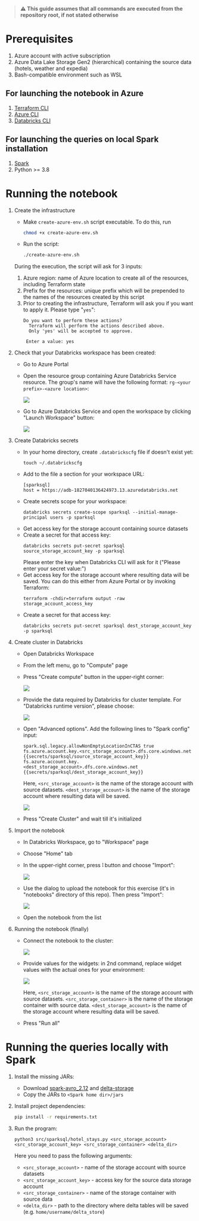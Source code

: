 > **⚠ This guide assumes that all commands are executed from the repository root, if not stated otherwise**

# Prerequisites

1. Azure account with active subscription
2. Azure Data Lake Storage Gen2 (hierarchical) containing the source data (hotels, weather and expedia)
3. Bash-compatible environment such as WSL

## For launching the notebook in Azure

1. [Terraform CLI](https://developer.hashicorp.com/terraform/tutorials/azure-get-started/install-cli)
2. [Azure CLI](https://learn.microsoft.com/en-us/cli/azure/install-azure-cli-linux?pivots=apt)
3. [Databricks CLI](https://learn.microsoft.com/en-us/azure/databricks/dev-tools/cli/databricks-cli)

## For launching the queries on local Spark installation

1. [Spark](https://spark.apache.org/downloads.html)
2. Python >= 3.8

# Running the notebook

1. Create the infrastructure 
    - Make `create-azure-env.sh` script executable. To do this, run
        ```sh
        chmod +x create-azure-env.sh
        ```
    - Run the script:
        ```sh
        ./create-azure-env.sh
        ```
    During the execution, the script will ask for 3 inputs:
    1. Azure region: name of Azure location to create all of the resources, including Terraform state
    2. Prefix for the resources: unique prefix which will be prepended to the names of the resources created by this script
    3. Prior to creating the infrastructure, Terraform will ask you if you want to apply it. Please type "`yes`":
        ```
        Do you want to perform these actions?
          Terraform will perform the actions described above.
          Only 'yes' will be accepted to approve.

         Enter a value: yes
        ```

2. Check that your Databricks workspace has been created:
    - Go to Azure Portal
    - Open the resource group containing Azure Databricks Service resource. The group's name will have the following format: `rg-<your prefix>-<azure location>`:

        ![](docs/assets/azure_db_rg.png)

    - Go to Azure Databricks Service and open the workspace by clicking "Launch Workspace" button:

        ![](docs/assets/azure_db_launch_workspace.png)

3. Create Databricks secrets
    - In your home directory, create `.databrickscfg` file if doesn't exist yet:
        ```
        touch ~/.databrickscfg
        ```
    - Add to the file a section for your workspace URL:
        ```
        [sparksql]
        host = https://adb-1827040136424973.13.azuredatabricks.net
        ```
    - Create secrets scope for your workspace:
        ```
        databricks secrets create-scope sparksql --initial-manage-principal users -p sparksql
        ``` 
    - Get access key for the storage account containing source datasets
    - Create a secret for that access key:
        ```
        databricks secrets put-secret sparksql source_storage_account_key -p sparksql
        ```
        Please enter the key when Databricks CLI will ask for it ("Please enter your secret value:")
    - Get access key for the storage account where resulting data will be saved. You can do this either from Azure Portal or by invoking Terraform:
        ```
        terraform -chdir=terraform output -raw storage_account_access_key
        ```
    - Create a secret for that access key:
        ```
        databricks secrets put-secret sparksql dest_storage_account_key -p sparksql
        ```

4. Create cluster in Databricks
    - Open Databricks Workspace
    - From the left menu, go to "Compute" page
    - Press "Create compute" button in the upper-right corner:

        ![](docs/assets/db_workspace_compute_page.png)

    - Provide the data required by Databricks for cluster template. For "Databricks runtime version", please choose:

        ![](docs/assets/db_workspace_cluster_env.png)

    - Open "Advanced options". Add the following lines to "Spark config" input:
        ```
        spark.sql.legacy.allowNonEmptyLocationInCTAS true
        fs.azure.account.key.<src_storage_account>.dfs.core.windows.net {{secrets/sparksql/source_storage_account_key}}
        fs.azure.account.key.<dest_storage_account>.dfs.core.windows.net {{secrets/sparksql/dest_storage_account_key}}
        ```
        Here, `<src_storage_account>` is the name of the storage account with source datasets. 
        `<dest_storage_account>` is the name of the storage account where resulting data will be saved.
        
        ![](docs/assets/db_workspace_cluster_spark_config.png)

    - Press "Create Cluster" and wait till it's initialized

5. Import the notebook
    - In Databricks Workspace, go to "Workspace" page
    - Choose "Home" tab
    - In the upper-right corner, press **⫶** button and choose "Import":

        ![](docs/assets/db_workspace_import_menu.png)

    - Use the dialog to upload the notebook for this exercise (it's in "notebooks" directory of this repo). Then press "Import":

        ![](docs/assets/db_workspace_import_dialog.png)

    - Open the notebook from the list

6. Running the notebook (finally)
    - Connect the notebook to the cluster:

        ![](docs/assets/db_notebook_cluster_connect.png)

    - Provide values for the widgets: in 2nd command, replace widget values with the actual ones for your environment:

        ![](docs/assets/db_notebook_set_widgets.png)

        Here, `<src_storage_account>` is the name of the storage account with source datasets. 
        `<src_storage_container>` is the name of the storage container with source data. 
        `<dest_storage_account>` is the name of the storage account where resulting data will be saved. 
    - Press "Run all"

# Running the queries locally with Spark

1. Install the missing JARs:
    - Download [spark-avro_2.12](https://repo1.maven.org/maven2/org/apache/spark/spark-avro_2.12/3.4.1/spark-avro_2.12-3.4.1.jar)
 and [delta-storage](https://repo1.maven.org/maven2/io/delta/delta-storage/2.4.0/delta-storage-2.4.0.jar)
    - Copy the JARs to `<Spark home dir>/jars`

2. Install project dependencies:
    ```sh
    pip install -r requirements.txt
    ```

3. Run the program:
    ```
    python3 src/sparksql/hotel_stays.py <src_storage_account> <src_storage_account_key> <src_storage_container> <delta_dir>
    ```
    Here you need to pass the following arguments:
    - `<src_storage_account>` - name of the storage account with source datasets
    - `<src_storage_account_key>` - access key for the source data storage account
    - `<src_storage_container>` - name of the storage container with source data
    - `<delta_dir>` - path to the directory where delta tables will be saved (e.g. `home/username/delta_store`)
